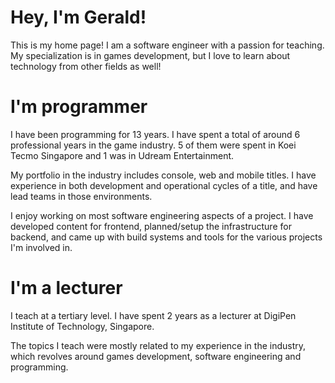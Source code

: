 # Hey, I'm Gerald!

This is my home page! I am a software engineer with a passion for teaching. My specialization is in games development, but I love to learn about technology from other fields as well!

# I'm programmer
I have been programming for 13 years. I have spent a total of around 6 professional years in the game industry. 5 of them were spent in Koei Tecmo Singapore and 1 was in Udream Entertainment. 

My portfolio in the industry includes console, web and mobile titles. I have experience in both development and operational cycles of a title, and have lead teams in those environments. 

I enjoy working on most software engineering aspects of a project. I have developed content for frontend, planned/setup the infrastructure for backend, and came up with build systems and tools for the various projects I'm involved in. 

# I'm a lecturer
I teach at a tertiary level. I have spent 2 years as a lecturer at DigiPen Institute of Technology, Singapore. 

The topics I teach were mostly related to my experience in the industry, which revolves around games development, software engineering and programming.


